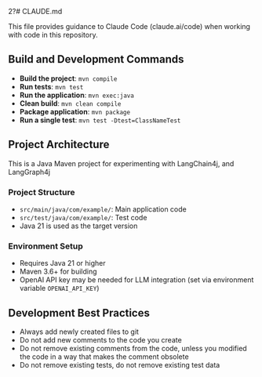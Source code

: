2?# CLAUDE.md

This file provides guidance to Claude Code (claude.ai/code) when working with code in this repository.

## Build and Development Commands

- **Build the project**: `mvn compile`
- **Run tests**: `mvn test`
- **Run the application**: `mvn exec:java`
- **Clean build**: `mvn clean compile`
- **Package application**: `mvn package`
- **Run a single test**: `mvn test -Dtest=ClassNameTest`

## Project Architecture

This is a Java Maven project for experimenting with LangChain4j, and LangGraph4j

### Project Structure
- `src/main/java/com/example/`: Main application code
- `src/test/java/com/example/`: Test code
- Java 21 is used as the target version

### Environment Setup
- Requires Java 21 or higher
- Maven 3.6+ for building
- OpenAI API key may be needed for LLM integration (set via environment variable `OPENAI_API_KEY`)

## Development Best Practices

- Always add newly created files to git
- Do not add new comments to the code you create
- Do not remove existing comments from the code, unless you modified the code in a way that makes the comment obsolete
- Do not remove existing tests, do not remove existing test data
